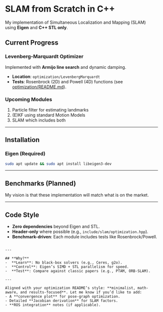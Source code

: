 # **SLAM from Scratch in C++**  
My implementation of Simultaneous Localization and Mapping (SLAM) using **Eigen** and **C++ STL only**.  

## **Current Progress**  
### **Levenberg-Marquardt Optimizer**  
Implemented with **Armijo line search** and dynamic damping.  
- **Location**: `optimization/LevenbergMarquardt`  
- **Tests**: Rosenbrock (2D) and Powell (4D) functions (see [optimization/README.md](optimization/README.md)).  

### **Upcoming Modules**  
1. Particle filter for estimating landmarks
2. (E)KF using standard Motion Models
3. SLAM which includes both

---

## **Installation**  
### **Eigen (Required)**  
```bash
sudo apt update && sudo apt install libeigen3-dev
```  

---

## **Benchmarks (Planned)**  
My vision is that these implementation will match what is on the market.

---

## **Code Style**  
- **Zero dependencies** beyond Eigen and STL.  
- **Header-only** where possible (e.g., `include/slam/optimization.hpp`).  
- **Benchmark-driven**: Each module includes tests like Rosenbrock/Powell.  
```  

---

## **Why?**  
-  **Learn**: No black-box solvers (e.g., Ceres, g2o).  
-  **Control**: Eigen’s SIMD + STL parallelism for speed.  
-  **Test**: Compare against classic papers (e.g., PTAM, ORB-SLAM).  

---

Aligned with your optimization README’s style: **minimalist, math-aware, and results-focused**. Let me know if you’d like to add:  
- A **convergence plot** for pose-graph optimization.  
- Detailed **Jacobian derivation** for SLAM factors.  
- **ROS integration** notes (if applicable).
